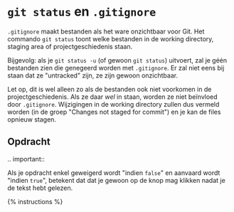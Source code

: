 # `git status` en `.gitignore`
`.gitignore` maakt bestanden als het ware onzichtbaar voor Git. Het commando `git status` toont welke bestanden in de working directory, staging area of projectgeschiedenis staan.

Bijgevolg: als je `git status -u` (of gewoon `git status`) uitvoert, zal je géén bestanden zien die genegeerd worden met `.gitignore`. Er zal niet eens bij staan dat ze "untracked" zijn, ze zijn gewoon onzichtbaar.

Let op, dit is wel alleen zo als de bestanden ook niet voorkomen in de projectgeschiedenis. Als ze daar *wel* in staan, worden ze niet beïnvloed door `.gitignore`. Wijzigingen in de working directory zullen dus vermeld worden (in de groep "Changes not staged for commit") en je kan de files opnieuw stagen.

## Opdracht
.. important::

   Als je opdracht enkel geweigerd wordt "indien `false`" en aanvaard wordt "indien `true`", betekent dat dat je gewoon op de knop mag klikken nadat je de tekst hebt gelezen.

{% instructions %}
